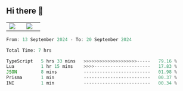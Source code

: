## Hi there 👋

<p align="center">
  <table align="center">
  <tr border="none">
  <td width="35%" align="center">
    <img  align="center"  src="http://github-profile-summary-cards.vercel.app/api/cards/stats?username=ricepunk&theme=github_dark" />
  </td>
    
  <td width="65%" align="center">
    <img  align="center"  src="http://github-profile-summary-cards.vercel.app/api/cards/profile-details?username=ricepunk&theme=github_dark" />
  </td>
  </tr>
  </table>
</p>

<!--START_SECTION:waka-->

```typescript
From: 13 September 2024 - To: 20 September 2024

Total Time: 7 hrs

TypeScript   5 hrs 33 mins   >>>>>>>>>>>>>>>>>>>>-----   79.16 %
Lua          1 hr 15 mins    >>>>---------------------   17.83 %
JSON         8 mins          -------------------------   01.98 %
Prisma       1 min           -------------------------   00.37 %
INI          1 min           -------------------------   00.34 %
```

<!--END_SECTION:waka-->
